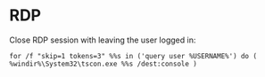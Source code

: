 # RDP

Close RDP session with leaving the user logged in:

```text
for /f "skip=1 tokens=3" %%s in ('query user %USERNAME%') do ( %windir%\System32\tscon.exe %%s /dest:console )
```

